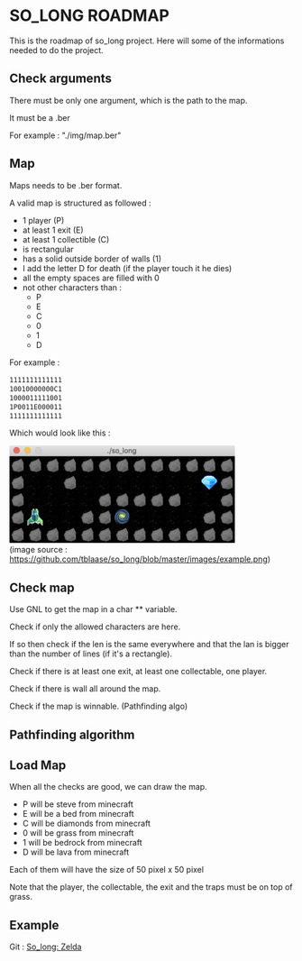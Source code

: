 # SO_LONG ROADMAP
This is the roadmap of so_long project. Here will some of the informations needed to do the project.

## Check arguments
There must be only one argument, which is the path to the map.

It must be a .ber

For example : "./img/map.ber"

## Map
Maps needs to be .ber format.

A valid map is structured as followed :
- 1 player (P)
- at least 1 exit (E)
- at least 1 collectible (C)
- is rectangular
- has a solid outside border of walls (1)
- I add the letter D for death (if the player touch it he dies)
- all the empty spaces are filled with 0
- not other characters than :
	- P
	- E
	- C
	- 0
	- 1
	- D

For example :

	1111111111111
	10010000000C1
	1000011111001
	1P0011E000011
	1111111111111

Which would look like this :

<img src="images/examplemap.png" width="400"/><br>
(image source : https://github.com/tblaase/so_long/blob/master/images/example.png)

## Check map

Use GNL to get the map in a char ** variable.

Check if only the allowed characters are here.

If so then check if the len is the same everywhere and that the lan is bigger than the number of lines (if it's a rectangle).

Check if there is at least one exit, at least one collectable, one player.

Check if there is wall all around the map.

Check if the map is winnable. (Pathfinding algo)

## Pathfinding algorithm



## Load Map

When all the checks are good, we can draw the map.
- P will be steve from minecraft
- E will be a bed from minecraft
- C will be diamonds from minecraft
- 0 will be grass from minecraft
- 1 will be bedrock from minecraft
- D will be lava from minecraft

Each of them will have the size of 50 pixel x 50 pixel

Note that the player, the collectable, the exit and the traps must be on top of grass.


## Example

Git : [So_long: Zelda](https://github.com/andersonhsporto/ft-so_long/blob/main/README.md)
